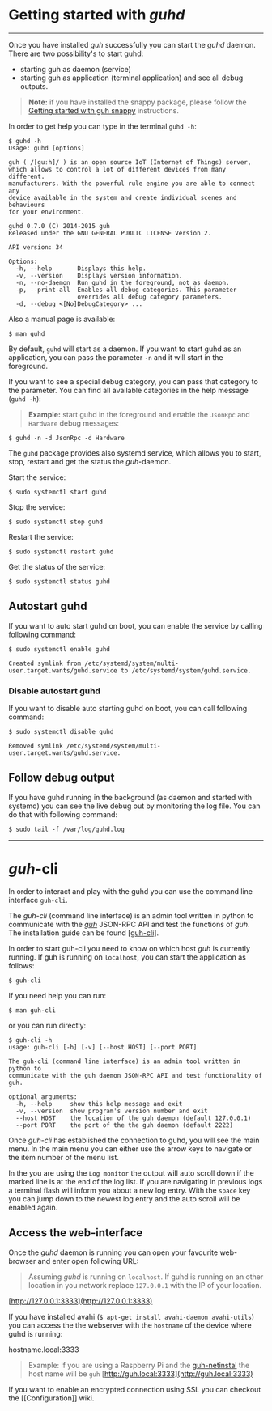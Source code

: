 # Getting started with *guhd*
--------------------------------------------
Once you have installed *guh* successfully you can start the *guhd* daemon. There are two possibility's to start guhd:

* starting guh as daemon (service) 
* starting guh as application (terminal application) and see all debug outputs.

> **Note:** if you have installed the snappy package, please follow the [Getting started with guh snappy](https://github.com/guh/guh/wiki/Getting-started-snappy) instructions.

In order to get help you can type in the terminal `guhd -h`:

    $ guhd -h
    Usage: guhd [options]

    guh ( /[guːh]/ ) is an open source IoT (Internet of Things) server, 
    which allows to control a lot of different devices from many different. 
    manufacturers. With the powerful rule engine you are able to connect any 
    device available in the system and create individual scenes and behaviours 
    for your environment.

    guhd 0.7.0 (C) 2014-2015 guh
    Released under the GNU GENERAL PUBLIC LICENSE Version 2.

    API version: 34

    Options:
      -h, --help       Displays this help.
      -v, --version    Displays version information.
      -n, --no-daemon  Run guhd in the foreground, not as daemon.
      -p, --print-all  Enables all debug categories. This parameter 
                       overrides all debug category parameters.  
      -d, --debug <[No]DebugCategory> ...

Also a manual page is available:

    $ man guhd

By default, `guhd` will start as a daemon. If you want to start guhd as an application, you can pass the parameter `-n` and it will start in the foreground. 

If you want to see a special debug category, you can pass that category to the parameter. You can find all available categories in the help message (`guhd -h`):

> **Example:** start guhd in the foreground and enable the `JsonRpc` and `Hardware` debug messages:
    
    $ guhd -n -d JsonRpc -d Hardware

The `guhd` package provides also systemd service, which allows you to start, stop, restart and get the status the *guh*-daemon.

Start the service:

    $ sudo systemctl start guhd

Stop the service:

    $ sudo systemctl stop guhd

Restart the service:

    $ sudo systemctl restart guhd

Get the status of the service:

    $ sudo systemctl status guhd

## Autostart guhd
If you want to auto start guhd on boot, you can enable the service by calling following command:

    $ sudo systemctl enable guhd
    
    Created symlink from /etc/systemd/system/multi-user.target.wants/guhd.service to /etc/systemd/system/guhd.service.

### Disable autostart guhd
If you want to disable auto starting guhd on boot, you can call following command:

    $ sudo systemctl disable guhd

    Removed symlink /etc/systemd/system/multi-user.target.wants/guhd.service.

## Follow debug output

If you have guhd running in the background (as daemon and started with systemd) you can see the live debug out by monitoring the log file. You can do that with following command:

    $ sudo tail -f /var/log/guhd.log 


--------------------------------------------
# *guh*-cli

In order to interact and play with the guhd you can use the command line interface `guh-cli`.

The *guh-cli* (command line interface) is an admin tool written in python to communicate with the [*guh*](https://github.com/guh/guh) JSON-RPC API and test the functions of *guh*. The installation guide can be found [[guh-cli]](here).

In order to start guh-cli you need to know on which host *guh* is currently running. If guh is running on `localhost`, you can start the application as follows:

    $ guh-cli

If you need help you can run:

    $ man guh-cli
        
or you can run directly:

    $ guh-cli -h
    usage: guh-cli [-h] [-v] [--host HOST] [--port PORT]

    The guh-cli (command line interface) is an admin tool written in python to
    communicate with the guh daemon JSON-RPC API and test functionality of guh.

    optional arguments:
      -h, --help     show this help message and exit
      -v, --version  show program's version number and exit
      --host HOST    the location of the guh daemon (default 127.0.0.1)
      --port PORT    the port of the the guh daemon (default 2222)

Once *guh-cli* has established the connection to guhd, you will see the main menu. In the main menu you can either use the arrow keys to navigate or the item number of the menu list.

In the you are using the `Log monitor` the output will auto scroll down if the marked line is at the end of the log list. If you are navigating in previous logs a terminal flash will inform you about a new log entry. With the `space` key you can jump down to the newest log entry and the auto scroll will be enabled again.

## Access the web-interface

Once the *guhd* daemon is running you can open your favourite web-browser and enter open following URL:

> Assuming *guhd* is running on `localhost`. If guhd is running on an other location in you network replace `127.0.0.1` with the IP of your location.

[http://127.0.0.1:3333](http://127.0.0.1:3333)

If you have installed avahi (`$ apt-get install avahi-daemon avahi-utils`) you can access the the webserver with the `hostname` of the device where guhd is running:

hostname.local:3333

> Example: if you are using a Raspberry Pi and the [guh-netinstal](https://github.com/guh/guh/wiki/Raspberry-Pi#install-guh-on-debian-jessie-minimal-net-install-system) the host name will be `guh` [http://guh.local:3333](http://guh.local:3333)

If you want to enable an encrypted connection using SSL you can checkout the [[Configuration]] wiki.


